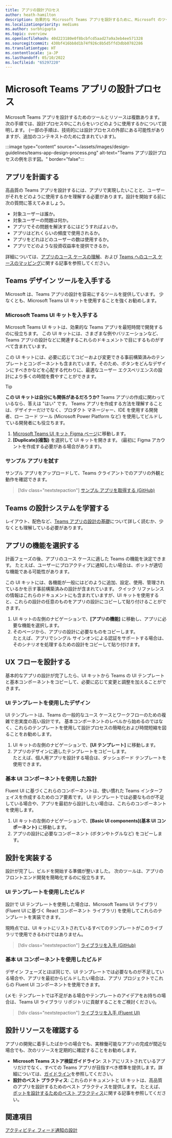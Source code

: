 ```yaml
---
title: アプリの設計プロセス
author: heath-hamilton
description: 効果的な Microsoft Teams アプリを設計するために、Microsoft のツールとリソースをいつどのように使用すればよいかについて概要を説明します。
ms.localizationpriority: mediums
ms.author: surbhigupta
ms.topic: overview
ms.openlocfilehash: 40d223180e0f8bcbfcd5aad27a9a3eb4ee571328
ms.sourcegitcommit: 430bf416bb8d1b74f926c8b5d5ffd3dbb0782286
ms.translationtype: HT
ms.contentlocale: ja-JP
ms.lasthandoff: 05/10/2022
ms.locfileid: "65297220"
---
```

# <a name="design-process-for-microsoft-teams-apps"></a>Microsoft Teams アプリの設計プロセス

Microsoft Teams アプリを設計するためのツールとリソースは複数あります。 次の手順では、設計プロセス中にこれらをいつどのように使用するかについて説明します。 (一部の手順は、技術的には設計プロセスの外部にある可能性がありますが、追加のコンテキストのために含まれています)。

:::image type="content" source="~/assets/images/design-guidelines/teams-app-design-process.png" alt-text="Teams アプリ設計プロセスの例を示す図。" border="false":::

## <a name="plan-your-app"></a>アプリを計画する

高品質の Teams アプリを設計するには、アプリで実現したいことと、ユーザーがそれをどのように使用するかを理解する必要があります。設計を開始する前に次の質問に答えてみましょう。

* 対象ユーザーは誰か。
* 対象ユーザーの問題は何か。
* アプリでその問題を解決するにはどうすればよいか。
* アプリはどれくらいの頻度で使用されるか。
* アプリをどれほどのユーザーの数は使用するか。
* アプリでどのような投資収益率を提供できるか。

詳細については、[アプリのユース ケースの理解](~/concepts/design/understand-use-cases.md)、および [Teams へのユース ケースのマッピング](~/concepts/design/map-use-cases.md)に関する記事を参照してください。

## <a name="get-teams-design-tools"></a>Teams デザイン ツールを入手する

Microsoft は、Teams アプリの設計を容易にするツールを提供しています。 少なくとも、Microsoft Teams UI キットを使用することを強くお勧めします。

### <a name="get-the-microsoft-teams-ui-kit"></a>Microsoft Teams UI キットを入手する

Microsoft Teams UI キットは、効果的な Teams アプリを最短時間で開発するのに役立ちます。 この UI キットには、さまざまな例やバリエーションなど、Teams アプリの設計などに関連するこれらのドキュメントで目にするものがすべて含まれています。

この UI キットには、必要に応じてコピーおよび変更できる事前構築済みのテンプレートとコンポーネントも含まれています。そのため、ボタンをどんなデザインにすべきかなどを心配する代わりに、最適なユーザー エクスペリエンスの設計により多くの時間を費やすことができます。

> [!TIP]
> **この UI キットは自分にも関係があるだろうか?** Teams アプリの作成に関わっているなら、答えは "はい" です。 Teams アプリを作成する方法を理解することは、デザイナーだけでなく、プロダクト マネージャー、IDE を使用する開発者、ロー コード ツール (Microsoft Power Platform など) を使用してビルドしている開発者にも役立ちます。

1. [Microsoft Teams UI キット Figma ページ](https://www.figma.com/community/file/916836509871353159)に移動します。
1. **[Duplicate]\(複製\)** を選択して UI キットを開きます。 (最初に Figma アカウントを作成する必要がある場合があります)。

### <a name="try-the-sample-app"></a>サンプル アプリを試す

サンプル アプリをアップロードして、Teams クライアントでのアプリの外観と動作を確認できます。

> [!div class="nextstepaction"]
> [サンプル アプリを取得する (GitHub)](https://github.com/OfficeDev/Microsoft-Teams-Samples/tree/main/samples/tab-ui-templates/ts)

## <a name="learn-teams-design-system"></a>Teams の設計システムを学習する

レイアウト、配色など、[Teams アプリの設計の基礎](design-teams-app-fundamentals.md)について詳しく読むか、少なくとも理解している必要があります。

## <a name="choose-app-capabilities"></a>アプリの機能を選択する

計画フェーズの後、アプリのユース ケースに適した Teams の機能を決定できます。 たとえば、ユーザーにプロアクティブに通知したい場合は、ボットが適切な機能である可能性があります。

この UI キットには、各機能が一般にはどのように追加、設定、使用、管理されているかを示す事前構築済みの設計が含まれています。 クイック リファレンスの情報はこれらのドキュメントにも含まれていますが、UI キットを使用すると、これらの設計の任意のものをアプリの設計にコピーして貼り付けることができます。

1. UI キットの左側のナビゲーションで、**[アプリの機能]** に移動し、アプリに必要な機能を選択します。
1. そのページから、アプリの設計に必要なものをコピーします。<br />
   たとえば、アプリでシングル サインオンによる認証をサポートする場合は、そのシナリオを処理するための設計をコピーして貼り付けます。

## <a name="design-your-ux-flow"></a>UX フローを設計する

基本的なアプリの設計が完了したら、UI キットから Teams の UI テンプレートと基本コンポーネントをコピーして、必要に応じて変更と調整を加えることができます。

### <a name="design-with-ui-templates"></a>UI テンプレートを使用したデザイン

UI テンプレートは、Teams の一般的なユース ケースとワークフローのための複雑で忠実度の高い設計です。 基本コンポーネントのレベルから始めるのではなく、これらのテンプレートを使用して設計プロセスの簡略化および時間短縮を図ることをお勧めします。

1. UI キットの左側のナビゲーションで、**[UI テンプレート]** に移動します。
1. アプリのデザインに適したテンプレートをコピーします。<br />
   たとえば、個人用アプリを設計する場合は、ダッシュボード テンプレートを使用できます。

### <a name="design-with-basic-ui-components"></a>基本 UI コンポーネントを使用した設計

Fluent UI に基づくこれらのコンポーネントは、使い慣れた Teams インターフェイスを作成するためのコア要素です。 UI テンプレートでは必要なものが不足している場合や、アプリを最初から設計したい場合は、これらのコンポーネントを使用します。

1. UI キットの左側のナビゲーションで、**[Basic UI components]\(基本 UI コンポーネント\)** に移動します。
1. アプリの設計に必要なコンポーネント (ボタンやトグルなど) をコピーします。

## <a name="implement-your-design"></a>設計を実装する

設計が完了し、ビルドを開始する準備が整いました。 次のツールは、アプリのフロントエンド開発を簡略化するのに役立ちます。

### <a name="build-with-ui-templates"></a>UI テンプレートを使用したビルド

設計で UI テンプレートを使用した場合は、Microsoft Teams UI ライブラリ (Fluent UI に基づく React コンポーネント ライブラリ) を使用してこれらのテンプレートを実装できます。

現時点では、UI キットにリストされているすべてのテンプレートがこのライブラリで使用できるわけではありません。

> [!div class="nextstepaction"]
> [ライブラリを入手 (GitHub)](https://github.com/OfficeDev/microsoft-teams-ui-component-library)

### <a name="build-with-basic-ui-components"></a>基本 UI コンポーネントを使用したビルド

デザイン フェーズとほぼ同じで、UI テンプレートでは必要なものが不足している場合や、アプリを最初からビルドしたい場合は、アプリ プロジェクトでこれらの Fluent UI コンポーネントを使用できます。 

(メモ: テンプレートでは不足がある場合やテンプレートのアイデアをお持ちの場合は、Teams UI ライブラリ リポジトリに貢献することをご検討ください)。

> [!div class="nextstepaction"]
> [ライブラリを入手 (Fluent UI)](https://fluentsite.z22.web.core.windows.net/)

## <a name="review-design-resources"></a>設計リソースを確認する

アプリの開発に着手したばかりの場合でも、実稼働可能なアプリの完成が間近な場合でも、次のリソースを定期的に確認することをお勧めします。

* **Microsoft Teams ストア検証ガイドライン**: ストアにリストされているアプリだけでなく、すべての Teams アプリが目指すべき標準を提供します。詳細については、[ガイドライン](~/concepts/deploy-and-publish/appsource/prepare/teams-store-validation-guidelines.md)を参照してください。
* **設計のベスト プラクティス**: これらのドキュメントと UI キットは、高品質のアプリを設計するためのベスト プラクティスを提供します。 たとえば、[ボットを設計するためのベスト プラクティス](~/bots/design/bots.md#best-practices)に関する記事を参照してください。

## <a name="see-also"></a>関連項目

[アクティビティ フィード通知の設計](~/concepts/design/activity-feed-notifications.md)
